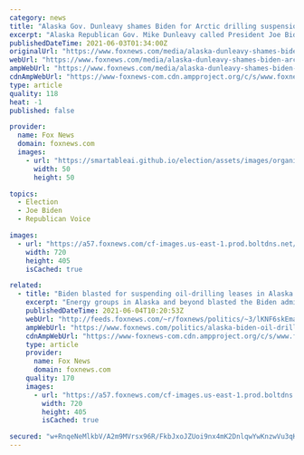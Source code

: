 ```yaml
---
category: news
title: "Alaska Gov. Dunleavy shames Biden for Arctic drilling suspension: It's ‘all about canceling opportunity'"
excerpt: "Alaska Republican Gov. Mike Dunleavy called President Joe Biden’s decision to suspend Arctic drilling leases is plainly irrational and unproductive during a Wednesday interview on “Your World with Neil Cavuto."
publishedDateTime: 2021-06-03T01:34:00Z
originalUrl: "https://www.foxnews.com/media/alaska-dunleavy-shames-biden-arctic-drilling-suspension"
webUrl: "https://www.foxnews.com/media/alaska-dunleavy-shames-biden-arctic-drilling-suspension"
ampWebUrl: "https://www.foxnews.com/media/alaska-dunleavy-shames-biden-arctic-drilling-suspension.amp"
cdnAmpWebUrl: "https://www-foxnews-com.cdn.ampproject.org/c/s/www.foxnews.com/media/alaska-dunleavy-shames-biden-arctic-drilling-suspension.amp"
type: article
quality: 118
heat: -1
published: false

provider:
  name: Fox News
  domain: foxnews.com
  images:
    - url: "https://smartableai.github.io/election/assets/images/organizations/foxnews.com-50x50.jpg"
      width: 50
      height: 50

topics:
  - Election
  - Joe Biden
  - Republican Voice

images:
  - url: "https://a57.foxnews.com/cf-images.us-east-1.prod.boltdns.net/v1/static/694940094001/5b6dbf32-c086-4ac4-b5d8-95c6d3e80346/211d4f3c-5795-4bc7-b8b4-535397f32364/1280x720/match/720/405/image.jpg?ve=1&tl=1"
    width: 720
    height: 405
    isCached: true

related:
  - title: "Biden blasted for suspending oil-drilling leases in Alaska: 'Political football'"
    excerpt: "Energy groups in Alaska and beyond blasted the Biden administration for suspending long-sought oil and gas leases in the Arctic National Wildlife Refuge (ANWR) this week pending review."
    publishedDateTime: 2021-06-04T10:20:53Z
    webUrl: "http://feeds.foxnews.com/~r/foxnews/politics/~3/lKNF6skEma0/alaska-biden-oil-drilling-anwr-leases-interior-arctic"
    ampWebUrl: "https://www.foxnews.com/politics/alaska-biden-oil-drilling-anwr-leases-interior-arctic.amp"
    cdnAmpWebUrl: "https://www-foxnews-com.cdn.ampproject.org/c/s/www.foxnews.com/politics/alaska-biden-oil-drilling-anwr-leases-interior-arctic.amp"
    type: article
    provider:
      name: Fox News
      domain: foxnews.com
    quality: 170
    images:
      - url: "https://a57.foxnews.com/cf-images.us-east-1.prod.boltdns.net/v1/static/694940094001/5b6dbf32-c086-4ac4-b5d8-95c6d3e80346/211d4f3c-5795-4bc7-b8b4-535397f32364/1280x720/match/720/405/image.jpg?ve=1&tl=1"
        width: 720
        height: 405
        isCached: true

secured: "w+RnqeNeMlkbV/A2m9MVrsx96R/FkbJxoJZUoi9nx4mK2DnlqwYwKnzwVu3qK7xPjPkNjoiUcG6oBTF9V1NQh1ST+4WPRuvjSfvBHocEkh05CofbFKr8Jstv2ZHWYmd/ZDY40/6Fei0OM16FAavgrDMYTf7Evzq7+7ckIksINKkswIrDgmAlgoarNSMff6SsshiUM6VoVGp5aoQYJkkL2qo0G7IFSfClaTk8bwq/lx2HFiRQWhzjYK46YNyu5cPbGxFBnHS2UW+gYwmJyYLvX1fGQgy6kn9AgPC6DVwz7BoU1JH2TWL4AckBRueFeDOfcMFZa+IdzfIICYDGr0G6mUj7CGrelfVt7RM6QaYmUBU=;gUxgFZY08HA3AsupGJbcnw=="
---
```


